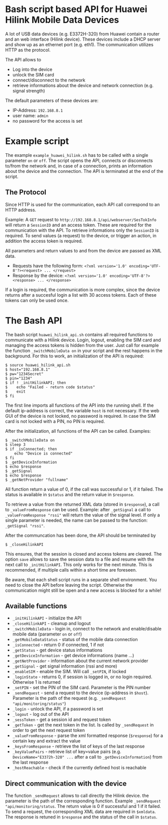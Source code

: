 # Bash script based API for Huawei Hilink Mobile Data Devices
A lot of USB data devices (e.g. E3372H-320) from Huawei contain a router and an web interface (Hilink device). These devices 
include a DHCP server and show up as an ethernet port (e.g. eth1).
The communication utilizes HTTP as the protocol.

The API allows to 
* Log into the device
* unlock the SIM card
* connect/disconnect to the network
* retrieve informations about the device and network connection (e.g. signal strength)

The default parameters of these devices are:
* IP-Address: `192.168.8.1`
* user name: `admin`
* no password for the access is set

# Example script
The example `example_huawei_hilink.sh` has to be called with a single parameter `on` or `off`. The script opens the API, connects or disconnects to/from the network and, in case of a connection, prints an information about the device and the connection. The API is terminated at the end of the script.

## The Protocol
Since HTTP is used for the communication, each API call correspond to an HTTP address.

Example: A `GET` request to `http://192.168.8.1/api/webserver/SesTokInfo` will return a `SessionID` and an access token.
These are required for the communication with the API. To retrieve informations only the `SessionID` is required. To send values  (a request) to the device, or trigger an action, in addition the access token is required.

All parameters and return values to and from the device are passed as XML data.
* Requests have the following form: `<?xml version='1.0' encoding='UTF-8'?><request> ... </request>`   
* Response by the device: `<?xml version='1.0' encoding='UTF-8'?><response> ... </response>`

If a login is required, the communication is more complex, since the device returns after a succesful login a list with 30 access tokens. Each of these tokens can only be used once.   

# The Bash API
The bash script `huawei_hilink_api.sh` contains all required functions to communicate with a Hilink device. Login, logout, enabling the SIM card and managing the access tokens is hidden from the user. Just call for example the function `_switchMobileData on` in your script and the rest happens in the background. For this to work, an initialization of the API is required:
```
$ source huawei_hilink_api.sh
$ host="192.168.8.1"
$ pw="1234Secret"
$ pin="1234"
$ if ! _initHilinkAPI; then 
$    echo "Failed - return code $status"
$    exit
$ fi
```

The first line imports all functions of the API into the running shell. If the default ip-address is correct, the variable `host` is not necessary. If the web GUI of the device is not locked, no password is required. In case the SIM card is not locked with a PIN, no PIN is required.

After the initialization, all functions of the API can be called.
Examples:

```
$ _switchMobileData on
$ sleep 3
$ if _isConnected; then
	echo "Device is connected"
$ fi
$ _getDeviceInformation
$ echo $response
$ _getSignal
$ echo $response
$ _getNetProvider "fullname"
```
All function return a value of 0, if the call was successful or 1, if it failed. The status is available in `$status` and the return value in `$response`.

To retrieve a value from the returned XML data (stored in `$response`), a call to `_valueFromResponse` can be used. Example: 
after `_getSignal` a call to `_valueFromResponse "rssi"` will return the value of the signal level. If only a single parameter is needed, the name can be passed to the function: `_getSignal "rssi"`.

After the communcation has been done, the API should be terminated by 
```
$ _closeHilinkAPI
```
This ensures, that the session is closed and access tokens are cleared. The option `save` allows to save the session data to a file and resume with the next call to `_initHilinkAPI`. This only works for the next minute. 
This is recommended, if multiple calls within a short time are foreseen.

Be aware, that each shell script runs in a separate shell environment. You need to close the API before leaving the script. Otherwise the communication might still be open and a new access is blocked for a while!

## Available functions

* `_initHilinkAPI` - initialize the API 
* `_closeHilinkAPI` - cleanup and logout
* `_switchMobileData` - login in, connect to the network and enable/disable mobile data (parameter `on` or `off`) 
* `_getMobileDataStatus` - status of the mobile data connection 
* `_isConnected` - return 0 if connected, 1 if not
* `_getStatus` - get device status informations
* `_getDeviceInformation` - get device informations (name ...)
* `_getNetProvider` - information about the current network provider
* `_getSignal` - get signal information (rssi and more)
* `_enableSIM` - enable the SIM. Will call `_setPIN`, if locked
* `_loginState` - returns 0, if session is logged in, or no login required. Otherwise 1 is returned
* `_setPIN` - set the PIN of the SIM card. Parameter is the PIN number
* `_sendRequest` - send a request to the device (ip-address in `$host`). Parameter is the path of the request (e.g. `_sendRequest "api/monitoring/status"`)
* `_login` - unlock the API, if a password is set
* `_logout` - log out of the API
* `_sessToken` - get a session id and request token
* `_getToken` - get the next token in the list. Is called by `_sendRequest` in order to get the next request token
* `_valueFromResponse` - parse the xml formatted response (`$response`) for a certain key and extract the value
* `_keysFromResponse` - retrieve the list of keys of the last response 
* `_keyValuePairs` - retrieve list of key=value pairs (e.g. `DeviceName="E3372h-320" ...` after a call to `_getDeviceInformation`) from the last response
* `_hostReachable` - check if the currently defined host is reachable


## Direct communication with the device
The function `_sendRequest` allows to call directly the Hilink device. the parameter is the path of the corresponding function. Example `_sendRequest "api/monitoring/status`. The return value is 0 if successful and 1 if it failed. To send a request, the corresponding XML data are required in `$xmldata`. The response is retuned in `$response` and the status of the call in `$status`.

